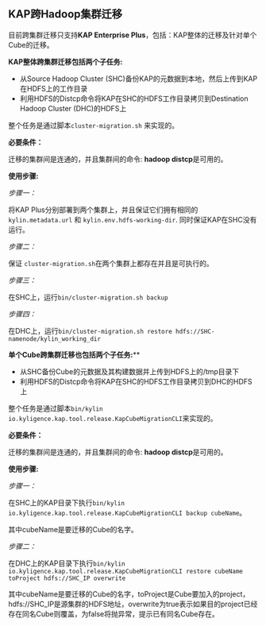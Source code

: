 ## KAP跨Hadoop集群迁移

目前跨集群迁移只支持**KAP Enterprise Plus**，包括：KAP整体的迁移及针对单个Cube的迁移。

**KAP整体跨集群迁移包括两个子任务:**

- 从Source Hadoop Cluster (SHC)备份KAP的元数据到本地，然后上传到KAP在HDFS上的工作目录
- 利用HDFS的Distcp命令将KAP在SHC的HDFS工作目录拷贝到Destination Hadoop Cluster (DHC)的HDFS上

 整个任务是通过脚本`cluster-migration.sh` 来实现的。

**必要条件：**

迁移的集群间是连通的，并且集群间的命令: **hadoop distcp**是可用的。

**使用步骤:**

*步骤一：*

将KAP Plus分别部署到两个集群上，并且保证它们拥有相同的 `kylin.metadata.url` 和 `kylin.env.hdfs-working-dir`. 同时保证KAP在SHC没有运行。

*步骤二：*

保证 `cluster-migration.sh`在两个集群上都存在并且是可执行的。

*步骤三：*

在SHC上，运行`bin/cluster-migration.sh backup`

*步骤四：*

在DHC上，运行`bin/cluster-migration.sh restore hdfs://SHC-namenode/kylin_working_dir`



**单个Cube跨集群迁移也包括两个子任务:****

- 从SHC备份Cube的元数据及其构建数据并上传到HDFS上的/tmp目录下
- 利用HDFS的Distcp命令将KAP在SHC的HDFS工作目录拷贝到DHC的HDFS上

 整个任务是通过脚本`bin/kylin io.kyligence.kap.tool.release.KapCubeMigrationCLI`来实现的。

**必要条件：**

迁移的集群间是连通的，并且集群间的命令: **hadoop distcp**是可用的。

**使用步骤:**

*步骤一：*

在SHC上的KAP目录下执行`bin/kylin io.kyligence.kap.tool.release.KapCubeMigrationCLI backup cubeName`。

其中cubeName是要迁移的Cube的名字。

*步骤二：*

在DHC上的KAP目录下执行`bin/kylin io.kyligence.kap.tool.release.KapCubeMigrationCLI restore cubeName toProject hdfs://SHC_IP overwrite `

其中cubeName是要迁移的Cube的名字，toProject是Cube要加入的project，hdfs://SHC_IP是源集群的HDFS地址，overwrite为true表示如果目的project已经存在同名Cube则覆盖，为false将抛异常，提示已有同名Cube存在。
